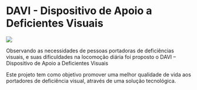 # DAVI - Dispositivo de Apoio a Deficientes Visuais

![](http://dispositivodavi.com.br/wp-content/uploads/2015/03/Sem-t%C3%ADtulo-1-1.png)

Observando as necessidades de pessoas portadoras de deficiências visuais, e suas dificuldades na locomoção diária foi proposto o DAVI – Dispositivo de Apoio a Deficientes Visuais

Este projeto tem como objetivo promover uma melhor qualidade de vida aos portadores de deficiência visual, através de uma solução tecnológica.
